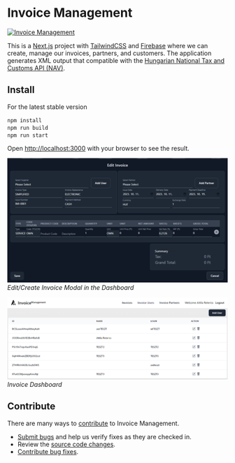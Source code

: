 # Invoice Management

[![Invoice Management](https://github.com/Reterics/invoice-management/actions/workflows/npm-publish-github-packages.yml/badge.svg)](https://github.com/Reterics/invoice-management/actions/workflows/npm-publish-github-packages.yml)

This is a [Next.js](https://nextjs.org/) project with [TailwindCSS](https://tailwindcss.com/) and [Firebase](https://firebase.google.com/) where we can create, manage our invoices, partners, and customers. The application generates XML output that compatible with the [Hungarian National Tax and Customs API (NAV)](https://onlineszamla.nav.gov.hu/api/files/container/download/Online_Szamla_interfesz%20specifikacio_HU_v3.0.pdf).

## Install

For the latest stable version

```bash
npm install
npm run build
npm run start
```

Open [http://localhost:3000](http://localhost:3000) with your browser to see the result.

![Screenshot4](./public/screenshot4.png)
*Edit/Create Invoice Modal in the Dashboard*

![Screenshot3](./public/screenshot3.png)
*Invoice Dashboard*

## Contribute

There are many ways to [contribute](https://github.com/Reterics/invoice-management/blob/main/CONTRIBUTING.md) to Invoice Management.
* [Submit bugs](https://github.com/Reterics/invoice-management/issues) and help us verify fixes as they are checked in.
* Review the [source code changes](https://github.com/Reterics/invoice-management/pulls).
* [Contribute bug fixes](https://github.com/Reterics/invoice-management/blob/main/CONTRIBUTING.md).


